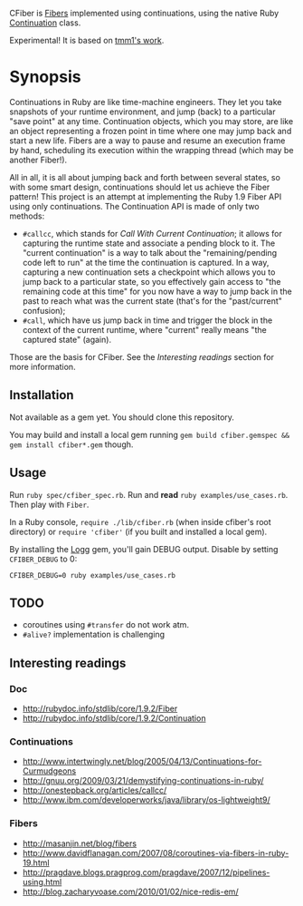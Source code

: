 CFiber is [Fibers](http://rubydoc.info/stdlib/core/1.9.2/Fiber) implemented using continuations, using the native Ruby [Continuation](http://rubydoc.info/stdlib/core/1.9.2/Continuation) class.

Experimental! It is based on [tmm1's work](https://gist.github.com/48802).

# Synopsis

Continuations in Ruby are like time-machine engineers. They let you take snapshots of your runtime environment, and jump (back) to a particular "save point" at any time. Continuation objects, which you may store, are like an object representing a frozen point in time where one may jump back and start a new life. Fibers are a way to pause and resume an execution frame by hand, scheduling its execution within the wrapping thread (which may be another Fiber!).

All in all, it is all about jumping back and forth between several states, so with some smart design, continuations should let us achieve the Fiber pattern! This project is an attempt at implementing the Ruby 1.9 Fiber API using only continuations. The Continuation API is made of only two methods:

* `#callcc`, which stands for *Call With Current Continuation*; it allows for capturing the runtime state and associate a pending block to it. The "current continuation" is a way to talk about the "remaining/pending code left to run" at the time the continuation is captured. In a way, capturing a new continuation sets a checkpoint which allows you to jump back to a particular state, so you effectively gain access to "the remaining code at this time" for you now have a way to jump back in the past to reach what was the current state (that's for the "past/current" confusion);
* `#call`, which have us jump back in time and trigger the block in the context of the current runtime, where "current" really means "the captured state" (again).

Those are the basis for CFiber. See the *Interesting readings* section for more information.

## Installation

Not available as a gem yet. You should clone this repository.

You may build and install a local gem running `gem build cfiber.gemspec && gem install cfiber*.gem` though.

## Usage

Run `ruby spec/cfiber_spec.rb`. Run and **read** `ruby examples/use_cases.rb`. Then play with `Fiber`.

In a Ruby console, `require ./lib/cfiber.rb` (when inside cfiber's root directory) or `require 'cfiber'` (if you built and installed a local gem).

By installing the [Logg](http://github.com/chikamichi/logg) gem, you'll gain DEBUG output. Disable by setting `CFIBER_DEBUG` to 0:

    CFIBER_DEBUG=0 ruby examples/use_cases.rb

## TODO

* coroutines using `#transfer` do not work atm.
* `#alive?` implementation is challenging

## Interesting readings

### Doc

* http://rubydoc.info/stdlib/core/1.9.2/Fiber
* http://rubydoc.info/stdlib/core/1.9.2/Continuation

### Continuations

* http://www.intertwingly.net/blog/2005/04/13/Continuations-for-Curmudgeons
* http://gnuu.org/2009/03/21/demystifying-continuations-in-ruby/
* http://onestepback.org/articles/callcc/
* http://www.ibm.com/developerworks/java/library/os-lightweight9/

### Fibers

* http://masanjin.net/blog/fibers
* http://www.davidflanagan.com/2007/08/coroutines-via-fibers-in-ruby-19.html
* http://pragdave.blogs.pragprog.com/pragdave/2007/12/pipelines-using.html
* http://blog.zacharyvoase.com/2010/01/02/nice-redis-em/
